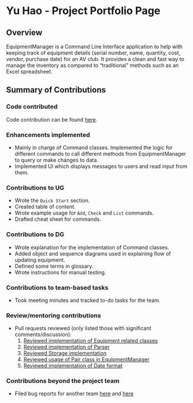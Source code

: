 # Yu Hao - Project Portfolio Page

## Overview
EquipmentManager is a Command Line Interface application to help with keeping track of equipment details (serial number, name,  quantity, cost, vendor, purchase date) for an AV club. It provides a clean and fast way to manage the inventory as compared to “traditional” methods such as an Excel spreadsheet.


## Summary of Contributions
### Code contributed
Code contribution can be found [here](https://nus-cs2113-ay2122s2.github.io/tp-dashboard/?search=yuhaochua&breakdown=true&sort=groupTitle&sortWithin=title&since=2022-02-18&timeframe=commit&mergegroup=&groupSelect=groupByRepos&checkedFileTypes=docs~functional-code~test-code~other).

### Enhancements implemented
* Mainly in charge of Command classes. Implemented the logic for different commands to call different methods from EquipmentManager to query or make changes to data. 
* Implemented UI which displays messages to users and read input from them.

### Contributions to UG
* Wrote the `Quick Start` section. 
* Created table of content.
* Wrote example usage for `Add`, `Check` and `List` commands.
* Drafted cheat sheet for commands.

### Contributions to DG
* Wrote explanation for the implementation of Command classes.
* Added object and sequence diagrams used in explaining flow of updating equipment.
* Defined some terms in glossary.
* Wrote instructions for manual testing.

### Contributions to team-based tasks
* Took meeting minutes and tracked to-do tasks for the team.

### Review/mentoring contributions
* Pull requests reviewed (only listed those with significant comments/discussion):
  1. [Reviewed implementation of Equipment related classes](https://github.com/AY2122S2-CS2113-F12-2/tp/pull/29)
  2. [Reviewed implementation of Parser](https://github.com/AY2122S2-CS2113-F12-2/tp/pull/31)
  3. [Reviewed Storage implementation](https://github.com/AY2122S2-CS2113-F12-2/tp/pull/53)
  4. [Reviewed usage of Pair class in EquipmentManager](https://github.com/AY2122S2-CS2113-F12-2/tp/pull/63)
  5. [Reviewed implementation of Date format](https://github.com/AY2122S2-CS2113-F12-2/tp/pull/124)

### Contributions beyond the project team
* Filed bug reports for another team [here](https://github.com/AY2122S2-CS2113T-T09-1/tp/issues/101) and [here](https://github.com/AY2122S2-CS2113T-T09-1/tp/issues/109)